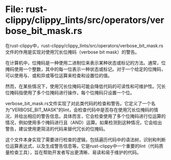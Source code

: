 # File: rust-clippy/clippy_lints/src/operators/verbose_bit_mask.rs

在rust-clippy中，rust-clippy/clippy_lints/src/operators/verbose_bit_mask.rs文件的作用是实现对使用冗长位掩码（verbose bit mask）的警告。

在计算机中，位掩码是一种使用二进制位来表示某种状态或标记的方法。通常，位掩码使用一个整数，其中的每一位表示一种状态或标记。对于一个给定的位掩码，可以使用与、或和异或等位运算来检查和设置位的值。

然而，在某些情况下，使用冗长位掩码可能会降低代码的可读性和可维护性。冗长位掩码指使用了多个位掩码进行操作，每个位掩码只设置一个位。

verbose_bit_mask.rs文件实现了对此类代码的检查和警告。它定义了一个名为"VERBOSE_BIT_MASK"的lint，会检查代码中是否存在使用冗长位掩码的情况，并给出相应的警告信息。具体而言，它会检查使用了多个位掩码进行位运算的情况，例如使用多个掩码进行且（AND）运算。如果检测到这种情况，它会给出警告，建议使用更简洁的代码来替代冗长的位掩码。

这个文件本身实现了需要进行检查的逻辑，包括遍历代码中的语法树，识别和判断位运算表达式，以及生成警告信息等。它是rust-clippy中一个重要的lint（代码质量检查工具），旨在帮助开发者写出更清晰、易读和易于维护的代码。

